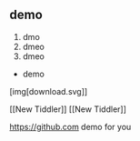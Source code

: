 ## demo

1. dmo
2. dmeo
3. dmeo

* demo

[img[download.svg]]

[[New Tiddler]]
[[New Tiddler]]

https://github.com demo for you